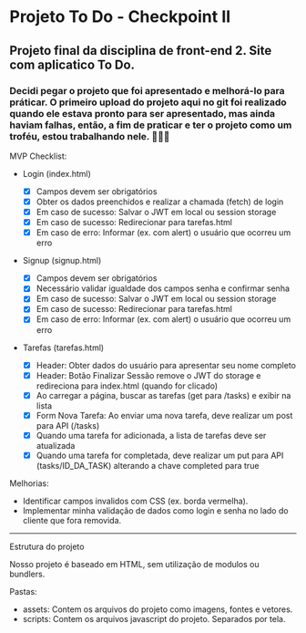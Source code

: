 # Projeto To Do - Checkpoint II
## Projeto final da disciplina de front-end 2. Site com aplicatico To Do.
### Decidi pegar o projeto que foi apresentado e melhorá-lo para práticar. O primeiro upload do projeto aqui no git foi realizado quando ele estava pronto para ser apresentado, mas ainda haviam falhas, então, a fim de praticar e ter o projeto como um troféu, estou trabalhando nele. 👨🏽‍💻
MVP Checklist:

- Login (index.html)

  - [x] Campos devem ser obrigatórios
  - [x] Obter os dados preenchidos e realizar a chamada (fetch) de login
  - [x] Em caso de sucesso: Salvar o JWT em local ou session storage
  - [x] Em caso de sucesso: Redirecionar para tarefas.html
  - [x] Em caso de erro: Informar (ex. com alert) o usuário que ocorreu um erro

- Signup (signup.html)

  - [x] Campos devem ser obrigatórios
  - [x] Necessário validar igualdade dos campos senha e confirmar senha
  - [x] Em caso de sucesso: Salvar o JWT em local ou session storage
  - [x] Em caso de sucesso: Redirecionar para tarefas.html
  - [x] Em caso de erro: Informar (ex. com alert) o usuário que ocorreu um erro

- Tarefas (tarefas.html)

  - [x] Header: Obter dados do usuário para apresentar seu nome completo
  - [x] Header: Botão Finalizar Sessão remove o JWT do storage e redireciona para index.html (quando for clicado)
  - [x] Ao carregar a página, buscar as tarefas (get para /tasks) e exibir na lista
  - [x] Form Nova Tarefa: Ao enviar uma nova tarefa, deve realizar um post para API (/tasks)
  - [x] Quando uma tarefa for adicionada, a lista de tarefas deve ser atualizada
  - [x] Quando uma tarefa for completada, deve realizar um put para API (tasks/ID_DA_TASK) alterando a chave completed para true

Melhorias:

- Identificar campos invalidos com CSS (ex. borda vermelha).
- Implementar minha validação de dados como login e senha no lado do cliente que fora removida.

---

Estrutura do projeto

Nosso projeto é baseado em HTML, sem utilização de modulos ou bundlers.

Pastas:

- assets: Contem os arquivos do projeto como imagens, fontes e vetores.
- scripts: Contem os arquivos javascript do projeto. Separados por tela.
